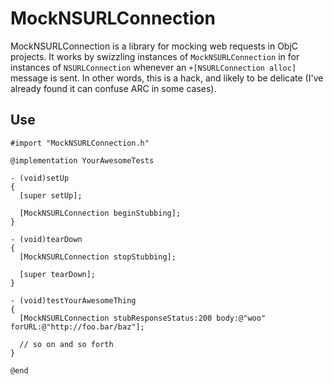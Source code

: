 # MockNSURLConnection

MockNSURLConnection is a library for mocking web requests in ObjC projects. It works by swizzling instances of `MockNSURLConnection` in for instances of `NSURLConnection` whenever an `+[NSURLConnection alloc]` message is sent. In other words, this is a hack, and likely to be delicate (I've already found it can confuse ARC in some cases).

## Use

```objc
#import "MockNSURLConnection.h"

@implementation YourAwesomeTests

- (void)setUp
{
  [super setUp];
    
  [MockNSURLConnection beginStubbing];
}

- (void)tearDown
{
  [MockNSURLConnection stopStubbing];
  
  [super tearDown];
}

- (void)testYourAwesomeThing
{
  [MockNSURLConnection stubResponseStatus:200 body:@"woo" forURL:@"http://foo.bar/baz"];
  
  // so on and so forth
}

@end
```